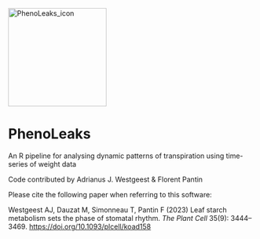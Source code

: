 <img src="https://user-images.githubusercontent.com/42646691/201877742-e20eb356-daba-4134-a622-433232455fbf.png" alt="PhenoLeaks_icon" width="200"/>

# PhenoLeaks 

An R pipeline for analysing dynamic patterns of transpiration using time-series of weight data

Code contributed by Adrianus J. Westgeest & Florent Pantin


Please cite the following paper when referring to this software:

Westgeest AJ, Dauzat M, Simonneau T, Pantin F (2023) Leaf starch metabolism sets the phase of stomatal rhythm. *The Plant Cell* 35(9): 3444–3469. https://doi.org/10.1093/plcell/koad158
